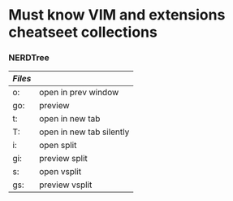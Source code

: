 # Must know VIM and extensions cheatseet collections

### NERDTree

| *Files* ||
|---|---|
| o: |open in prev window |
| go:| preview |
| t: |open in new tab |
| T: |open in new tab silently |
| i: |open split |
| gi:| preview split |
| s: |open vsplit |
| gs:| preview vsplit |
